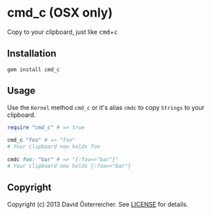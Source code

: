 # cmd_c (OSX only)

Copy to your clipboard, just like <kbd>cmd</kbd>+<kbd>c</kbd>

## Installation
    gem install cmd_c
    
## Usage
Use the `Kernel` method `cmd_c` or it's alias `cmdc` to copy `Strings` to your clipboard.

```ruby    
require "cmd_c" # => true
    
cmd_c "foo" # => "foo"
# Your clipboard now holds foo
    
cmdc foo: "bar" # => "{:foo=>"bar"}"
# Your clipboard now holds {:foo=>"bar"}
```

## Copyright
Copyright (c) 2013 David Österreicher.
See [LICENSE][] for details.

[license]: LICENSE

